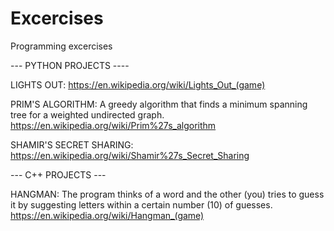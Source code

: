 # Excercises
Programming excercises


--- PYTHON PROJECTS ----

LIGHTS OUT:
https://en.wikipedia.org/wiki/Lights_Out_(game)

PRIM'S ALGORITHM:
A greedy algorithm that finds a minimum spanning tree for a weighted undirected graph.
https://en.wikipedia.org/wiki/Prim%27s_algorithm

SHAMIR'S SECRET SHARING:
https://en.wikipedia.org/wiki/Shamir%27s_Secret_Sharing


--- C++ PROJECTS ---

HANGMAN:
The program thinks of a word and the other (you) tries to guess it by suggesting letters within a certain number (10) of guesses.
https://en.wikipedia.org/wiki/Hangman_(game)
